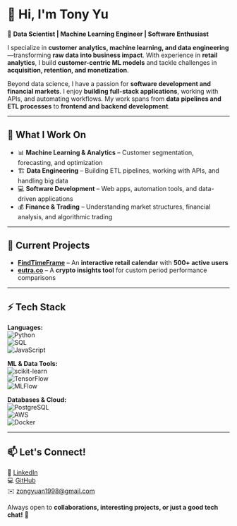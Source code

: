 # 👋 Hi, I'm Tony Yu  

🚀 **Data Scientist | Machine Learning Engineer | Software Enthusiast**  

I specialize in **customer analytics, machine learning, and data engineering**—transforming **raw data into business impact**. With experience in **retail analytics**, I build **customer-centric ML models** and tackle challenges in **acquisition, retention, and monetization**.  

Beyond data science, I have a passion for **software development and financial markets**. I enjoy **building full-stack applications**, working with APIs, and automating workflows. My work spans from **data pipelines and ETL processes** to **frontend and backend development**.  

---

## 🔧 What I Work On  
- 📊 **Machine Learning & Analytics** – Customer segmentation, forecasting, and optimization  
- 🏗️ **Data Engineering** – Building ETL pipelines, working with APIs, and handling big data  
- 💻 **Software Development** – Web apps, automation tools, and data-driven applications  
- 💰 **Finance & Trading** – Understanding market structures, financial analysis, and algorithmic trading  

---

## 📌 Current Projects  
- **[FindTimeFrame](https://www.findtimeframe.com)** – An **interactive retail calendar** with **500+ active users**  
- **[eutra.co](https://www.eutra.co)** – A **crypto insights tool** for custom period performance comparisons  

---

## ⚡ Tech Stack  
**Languages:**  
![Python](https://img.shields.io/badge/Python-3776AB?style=flat&logo=python&logoColor=white)  
![SQL](https://img.shields.io/badge/SQL-4479A1?style=flat&logo=postgresql&logoColor=white)  
![JavaScript](https://img.shields.io/badge/JavaScript-F7DF1E?style=flat&logo=javascript&logoColor=black)  

**ML & Data Tools:**  
![scikit-learn](https://img.shields.io/badge/Scikit--learn-F7931E?style=flat&logo=scikitlearn&logoColor=white)  
![TensorFlow](https://img.shields.io/badge/TensorFlow-FF6F00?style=flat&logo=tensorflow&logoColor=white)  
![MLFlow](https://img.shields.io/badge/MLFlow-0194E2?style=flat&logo=mlflow&logoColor=white)  

**Databases & Cloud:**  
![PostgreSQL](https://img.shields.io/badge/PostgreSQL-336791?style=flat&logo=postgresql&logoColor=white)  
![AWS](https://img.shields.io/badge/AWS-232F3E?style=flat&logo=amazon-aws&logoColor=white)  
![Docker](https://img.shields.io/badge/Docker-2496ED?style=flat&logo=docker&logoColor=white)  

---

## 📫 Let's Connect!  
🔗 [LinkedIn](https://www.linkedin.com/in/z-yu)  
💻 [GitHub](https://github.com/zyuTony)  
✉️ zongyuan1998@gmail.com  

Always open to **collaborations, interesting projects, or just a good tech chat!** 🚀
